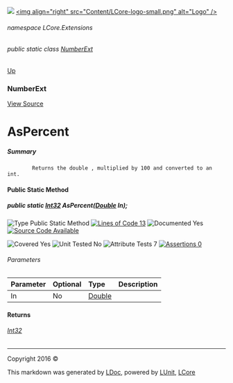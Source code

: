 ![](Content/LCore-banner-small.png "")
[&lt;img align=&quot;right&quot; src=&quot;Content/LCore-logo-small.png&quot; alt=&quot;Logo&quot; /&gt;](../README.md)

###### namespace LCore.Extensions

###### public static class [NumberExt](docs/NumberExt.md)
[Up](docs/NumberExt.md)

### NumberExt
[View Source](Extensions/Value%20Types/NumberExt.cs)

# AsPercent

##### Summary

            Returns the double , multiplied by 100 and converted to an int.
            

#### Public Static Method

##### public static <a href="https://msdn.microsoft.com/en-us/library/system.int32.aspx" alt="">Int32</a> AsPercent(<a href="https://msdn.microsoft.com/en-us/library/system.double.aspx" alt="">Double</a> In);

![Type Public Static Method](http://b.repl.ca/v1/Type-Public%20Static%20Method-blue.png "") [![Lines of Code 13](http://b.repl.ca/v1/Lines%20of%20Code-13-blue.png "")](Extensions/Value%20Types/NumberExt.cs#L231)    ![Documented Yes](http://b.repl.ca/v1/Documented-Yes-brightgreen.png "") [![Source Code Available](http://b.repl.ca/v1/Source%20Code-Available-brightgreen.png "")](Extensions/Value%20Types/NumberExt.cs#L231)

![Covered Yes](http://b.repl.ca/v1/Covered-Yes-brightgreen.png "") ![Unit Tested No](http://b.repl.ca/v1/Unit%20Tested-No-lightgrey.png "") ![Attribute Tests 7](http://b.repl.ca/v1/Attribute%20Tests-7-brightgreen.png "") [![Assertions 0](http://b.repl.ca/v1/Assertions-0-lightgrey.png "")](Extensions/Value%20Types/NumberExt.cs)

###### Parameters

Parameter | Optional | Type | Description
:---  | :---  | :---  | :--- 
In | No | [Double](https://msdn.microsoft.com/en-us/library/system.double.aspx) | 


#### Returns

###### [Int32](https://msdn.microsoft.com/en-us/library/system.int32.aspx)



---

Copyright 2016 &copy; [](../README.md) [](../TableOfContents.md)

This markdown was generated by [LDoc](https://github.com/CodeSingularity/LDoc), powered by [LUnit](https://github.com/CodeSingularity/LUnit), [LCore](https://github.com/CodeSingularity/LCore)
